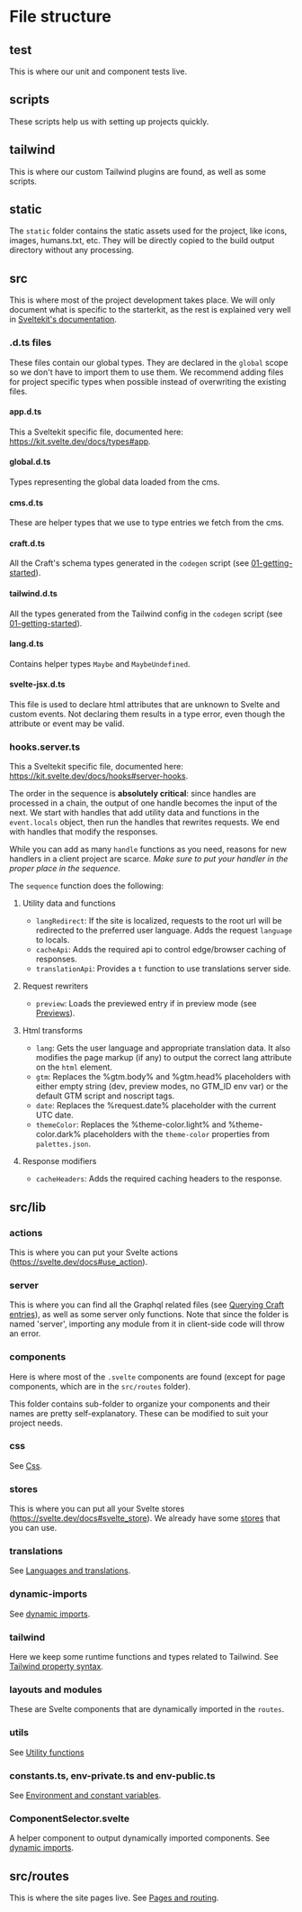 # File structure

## test

This is where our unit and component tests live.

## scripts

These scripts help us with setting up projects quickly.

## tailwind

This is where our custom Tailwind plugins are found, as well as some scripts.

## static

The `static` folder contains the static assets used for the project, like icons, images, humans.txt,
etc. They will be directly copied to the build output directory without any processing.

## src

This is where most of the project development takes place. We will only document what is specific to
the starterkit, as the rest is explained very well in
[Sveltekit's documentation](https://kit.svelte.dev/docs/project-structure).

### .d.ts files

These files contain our global types. They are declared in the `global` scope so we don't have to
import them to use them. We recommend adding files for project specific types when possible instead
of overwriting the existing files.

#### app.d.ts

This a Sveltekit specific file, documented here: https://kit.svelte.dev/docs/types#app.

#### global.d.ts

Types representing the global data loaded from the cms.

#### cms.d.ts

These are helper types that we use to type entries we fetch from the cms.

#### craft.d.ts

All the Craft's schema types generated in the `codegen` script (see
[01-getting-started](./01-getting-started.md)).

#### tailwind.d.ts

All the types generated from the Tailwind config in the `codegen` script (see
[01-getting-started](./01-getting-started.md)).

#### lang.d.ts

Contains helper types `Maybe` and `MaybeUndefined`.

#### svelte-jsx.d.ts

This file is used to declare html attributes that are unknown to Svelte and custom events. Not
declaring them results in a type error, even though the attribute or event may be valid.

### hooks.server.ts

This a Sveltekit specific file, documented here: https://kit.svelte.dev/docs/hooks#server-hooks.

The order in the sequence is **absolutely critical**: since handles are processed in a chain, the
output of one handle becomes the input of the next. We start with handles that add utility data and
functions in the `event.locals` object, then run the handles that rewrites requests. We end with
handles that modify the responses.

While you can add as many `handle` functions as you need, reasons for new handlers in a client
project are scarce. _Make sure to put your handler in the proper place in the sequence._

The `sequence` function does the following:

1. Utility data and functions

    - `langRedirect`: If the site is localized, requests to the root url will be redirected to the
      preferred user language. Adds the request `language` to locals.
    - `cacheApi`: Adds the required api to control edge/browser caching of responses.
    - `translationApi`: Provides a `t` function to use translations server side.

2. Request rewriters
    - `preview`: Loads the previewed entry if in preview mode (see [Previews](14-previews.md)).
3. Html transforms
    - `lang`: Gets the user language and appropriate translation data. It also modifies the page
      markup (if any) to output the correct lang attribute on the `html` element.
    - `gtm`: Replaces the %gtm.body% and %gtm.head% placeholders with either empty string (dev,
      preview modes, no GTM_ID env var) or the default GTM script and noscript tags.
    - `date`: Replaces the %request.date% placeholder with the current UTC date.
    - `themeColor`: Replaces the %theme-color.light% and %theme-color.dark% placeholders with the
      `theme-color` properties from `palettes.json`.
4. Response modifiers
    - `cacheHeaders`: Adds the required caching headers to the response.

## src/lib

### actions

This is where you can put your Svelte actions (https://svelte.dev/docs#use_action).

### server

This is where you can find all the Graphql related files (see
[Querying Craft entries](09-querying-craft-entries.md)), as well as some server only functions. Note
that since the folder is named 'server', importing any module from it in client-side code will throw
an error.

### components

Here is where most of the `.svelte` components are found (except for page components, which are in
the `src/routes` folder).

This folder contains sub-folder to organize your components and their names are pretty
self-explanatory. These can be modified to suit your project needs.

### css

See [Css](03-css.md).

### stores

This is where you can put all your Svelte stores (https://svelte.dev/docs#svelte_store). We already
have some [stores](./31-stores.md) that you can use.

### translations

See [Languages and translations](06-languages-and-translations.md).

### dynamic-imports

See [dynamic imports](./28-dynamic-imports.md).

### tailwind

Here we keep some runtime functions and types related to Tailwind. See
[Tailwind property syntax](./16-tailwind-property-syntax.md).

### layouts and modules

These are Svelte components that are dynamically imported in the `routes`.

### utils

See [Utility functions](12-utility-functions.md)

### constants.ts, env-private.ts and env-public.ts

See [Environment and constant variables](04-environment-and-constant-variables.md).

### ComponentSelector.svelte

A helper component to output dynamically imported components. See
[dynamic imports](./28-dynamic-imports.md).

## src/routes

This is where the site pages live. See [Pages and routing](08-pages-and-routing.md).
